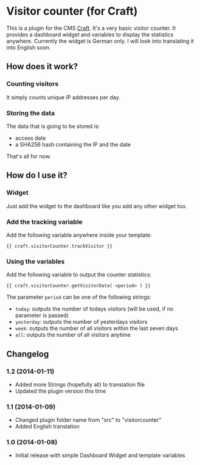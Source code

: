 # Visitor counter (for Craft)

This is a plugin for the CMS [Craft](http://buildwithcraft.com). It's a very basic visitor counter. It provides a dashboard widget and variables to display the statistics anywhere.
Currently the widget is German only. I will look into translating it into English soon.

## How does it work?

### Counting visitors

It simply counts unique IP addresses per day.

### Storing the data

The data that is going to be stored is:

- access date
- a SHA256 hash containing the IP and the date

That's all for now.

## How do I use it?

### Widget

Just add the widget to the dashboard like you add any other widget too.

### Add the tracking variable

Add the following variable anywhere inside your template:

	{{ craft.visitorCounter.trackVisitor }}

### Using the variables

Add the following variable to output the counter statistics:

	{{ craft.visitorCounter.getVisitorData( <period> ) }}

The parameter `period` can be one of the following strings:

- `today`: outputs the number of todays visitors (will be used, if no parameter is passed)
- `yesterday`: outputs the number of yesterdays visitors
- `week`: outputs the number of all visitors within the last seven days
- `all`: outputs the number of all visitors anytime

## Changelog

### 1.2 (2014-01-11)

- Added more Strings (hopefully all) to translation file
- Updated the plugin version this time

### 1.1 (2014-01-09)

- Changed plugin folder name from "src" to "visitorcounter"
- Added English translation

### 1.0 (2014-01-08)

- Initial release with simple Dashboard Widget and template variables
